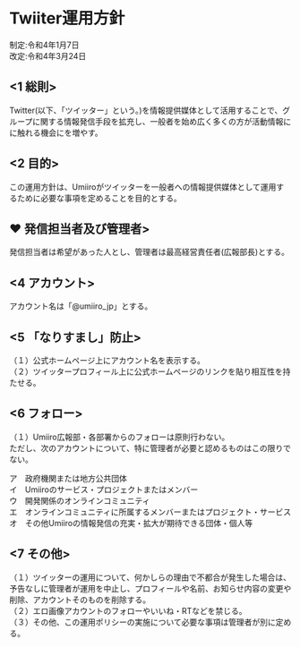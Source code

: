 # Twiiter運用方針
制定:令和4年1月7日  
改定:令和4年3月24日

## <1 総則>
Twitter(以下、「ツイッター」という。)を情報提供媒体として活用することで、グループに関する情報発信手段を拡充し、一般者を始め広く多くの方が活動情報にに触れる機会にを増やす。

## <2 目的>
この運用方針は、Umiiroがツイッターを一般者への情報提供媒体として運用するために必要な事項を定めることを目的とする。

## :heart: 発信担当者及び管理者>
発信担当者は希望があった人とし、管理者は最高経営責任者(広報部長)とする。

## <4 アカウント>
アカウント名は「@umiiro_jp」とする。

## <5 「なりすまし」防止>
（１）公式ホームページ上にアカウント名を表示する。  
（２）ツイッタープロフィール上に公式ホームページのリンクを貼り相互性を持たせる。

## <6 フォロー>
（１）Umiiro広報部・各部署からのフォローは原則行わない。  
ただし、次のアカウントについて、特に管理者が必要と認めるものはこの限りでない。

ア　政府機関または地方公共団体  
イ　Umiiroのサービス・プロジェクトまたはメンバー  
ウ　開発関係のオンラインコミュニティ  
エ　オンラインコミュニティに所属するメンバーまたはプロジェクト・サービス  
オ　その他Umiiroの情報発信の充実・拡大が期待できる団体・個人等  

## <7 その他>
（１）ツイッターの運用について、何かしらの理由で不都合が発生した場合は、予告なしに管理者が運用を中止し、プロフィールや名前、お知らせ内容の変更や削除、アカウントそのものを削除する。  
（２）エロ画像アカウントのフォローやいいね・RTなどを禁じる。  
（３）その他、この運用ポリシーの実施について必要な事項は管理者が別に定める。  

